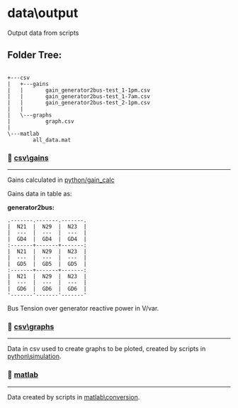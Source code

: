 # data\output
Output data from scripts
## Folder Tree:
```

+---csv
|   +---gains
|   |       gain_generator2bus-test_1-1pm.csv
|   |       gain_generator2bus-test_1-7am.csv
|   |       gain_generator2bus-test_2-1pm.csv
|   |       
|   \---graphs
|           graph.csv
|           
\---matlab
        all_data.mat

```
### :file_folder: [csv\gains](data\output\csv\gains)
---
Gains calculated in [python/gain_calc](python/gain_calc)

Gains data in table as:

**generator2bus:**  

```
.-------.-------.-------.
|  N21  |  N29  |  N23  |
|  ---  |  ---  |  ---  |
|  GD4  |  GD4  |  GD4  |
:-------+-------+-------:
|  N21  |  N29  |  N23  |
|  ---  |  ---  |  ---  |
|  GD5  |  GD5  |  GD5  |
:-------+-------+-------:
|  N21  |  N29  |  N23  |
|  ---  |  ---  |  ---  |
|  GD6  |  GD6  |  GD6  |
'-------'-------'-------'
```
Bus Tension over generator reactive power in V/var.
<!--

**load2bus:**  

Bus Tension over load reactive power in  $^V/_{KVar}$.
| $\frac{N21}{GD4}$     | $\cdots$     |$\frac{N23}{GD4}$     |
|---|---|---|
| $\vdots$     | $\ddots$     |$\vdots$     |
| $\frac{N21}{GD6}$     | $\cdots$     |$\frac{N23}{GD6}$     |

-->

### :file_folder: [csv\graphs](data\output\csv\graphs)
---
Data in csv used to create graphs to be ploted, created by scripts in [python\simulation](python\simulation).
### :file_folder: [matlab](data\output\matlab)
---
Data created by scripts in [matlab\conversion](matlab\conversion).
